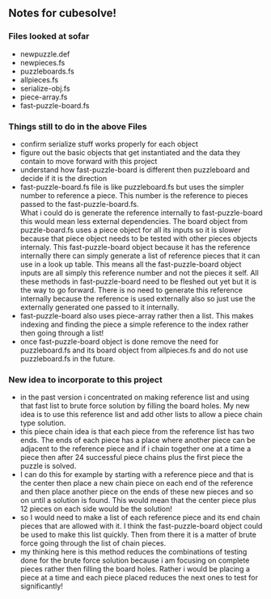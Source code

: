 ## Notes for cubesolve!

### Files looked at sofar
* newpuzzle.def
* newpieces.fs
* puzzleboards.fs
* allpieces.fs
* serialize-obj.fs
* piece-array.fs
* fast-puzzle-board.fs

### Things still to do in the above Files
* confirm serialize stuff works properly for each object
* figure out the basic objects that get instantiated and the data they contain to move forward with this project
* understand how fast-puzzle-board is different then puzzleboard and decide if it is the direction
* fast-puzzle-board.fs file is like puzzleboard.fs but uses the simpler number to reference a piece.  This number is the reference to pieces passed to the fast-puzzle-board.fs.  
  What i could do is generate the reference internally to fast-puzzle-board this would mean less external dependencies.  The board object from puzzle-board.fs uses a piece object for all its inputs so it is slower because that piece object needs to be tested with other pieces objects internaly.  This fast-puzzle-board object because it has the reference internally there can simply generate a list of reference pieces that it can use in a look up table.  This means all the fast-puzzle-board object inputs are all simply this reference number and not the pieces it self.  All these methods in fast-puzzle-board need to be fleshed out yet but it is the way to go forward.  There is no need to generate this reference internally because the reference is used externally also so just use the externally generated one passed to it internally.
* fast-puzzle-board also uses piece-array rather then a list.  This makes indexing and finding the piece a simple reference to the index rather then going through a list!  
* once fast-puzzle-board object is done remove the need for puzzleboard.fs and its board object from allpieces.fs and do not use puzzleboard.fs in the future.

### New idea to incorporate to this project
* in the past version i concentrated on making reference list and using that fast list to brute force solution by filling the board holes.  My new idea is to use this reference list and add other lists to allow a piece chain type solution.
* this piece chain idea is that each piece from the reference list has two ends.  The ends of each piece has a place where another piece can be adjacent to the reference piece and if i chain together one at a time a piece then after 24 successful piece chains plus the first piece the puzzle is solved.   
* I can do this for example by starting with a reference piece and that is the center then place a new chain piece on each end of the reference and then place another piece on the ends of these new pieces and so on until a solution is found.  This would mean that the center piece plus 12 pieces on each side would be the solution!
* so I would need to make a list of each reference piece and its end chain pieces that are allowed with it.  I think the fast-puzzle-board object could be used to make this list quickly.  Then from there it is a matter of brute force going through the list of chain pieces.
* my thinking here is this method reduces the combinations of testing done for the brute force solution because i am focusing on complete pieces rather then filling the board holes.  Rather i would be placing a piece at a time and each piece placed reduces the next ones to test for significantly!
